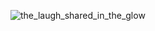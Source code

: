 ![the_laugh_shared_in_the_glow](https://github.com/user-attachments/assets/7f2a0f16-75a6-4213-914d-e6f013e41998)
